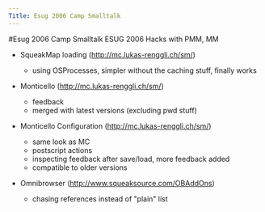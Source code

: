 ```yaml
---
Title: Esug 2006 Camp Smalltalk
---
```

#Esug 2006 Camp Smalltalk
ESUG 2006 Hacks with PMM, MM

-  SqueakMap loading (http://mc.lukas-renggli.ch/sm/)
	-  using OSProcesses, simpler without the caching stuff, finally works

-  Monticello (http://mc.lukas-renggli.ch/sm/)
	-  feedback
	-  merged with latest versions (excluding pwd stuff)

-  Monticello Configuration (http://mc.lukas-renggli.ch/sm/)
	-  same look as MC
	-  postscript actions
	-  inspecting feedback after save/load, more feedback added
	-  compatible to older versions

-  Omnibrowser (http://www.squeaksource.com/OBAddOns)
	-  chasing references instead of "plain" list

